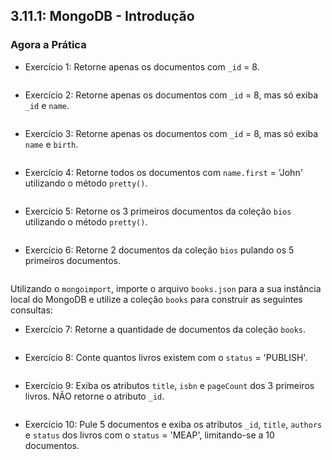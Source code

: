 ## 3.11.1: MongoDB - Introdução

### Agora a Prática

- Exercício 1: Retorne apenas os documentos com `_id` = 8.
~~~
~~~
- Exercício 2: Retorne apenas os documentos com `_id` = 8, mas só exiba `_id` e `name`.
~~~
~~~
- Exercício 3: Retorne apenas os documentos com `_id` = 8, mas só exiba `name` e `birth`.
~~~
~~~
- Exercício 4: Retorne todos os documentos com `name.first` = 'John' utilizando o método `pretty()`.
~~~
~~~
- Exercício 5: Retorne os 3 primeiros documentos da coleção `bios` utilizando o método `pretty()`.
~~~
~~~
- Exercício 6: Retorne 2 documentos da coleção `bios` pulando os 5 primeiros documentos.
~~~
~~~
Utilizando o `mongoimport`, importe o arquivo `books.json` para a sua instância local do MongoDB e utilize a coleção `books` para construir as seguintes consultas:
- Exercício 7: Retorne a quantidade de documentos da coleção `books`.
~~~
~~~
- Exercício 8: Conte quantos livros existem com o `status` = 'PUBLISH'.
~~~
~~~
- Exercício 9: Exiba os atributos `title`, `isbn` e `pageCount` dos 3 primeiros livros. NÃO retorne o atributo `_id`.
~~~
~~~
- Exercício 10: Pule 5 documentos e exiba os atributos `_id`, `title`, `authors` e `status` dos livros com o `status` = 'MEAP', limitando-se a 10 documentos.
~~~
~~~
